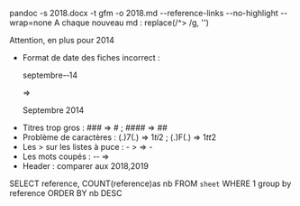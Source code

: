 pandoc -s 2018.docx -t gfm -o 2018.md  --reference-links --no-highlight --wrap=none
A chaque nouveau md :
replace(/^> /g, '')

Attention, en plus pour 2014
* Format de date des fiches incorrect : <p>septembre-­‐14</p> => <p>Septembre 2014</p>
* Titres trop gros : ### => # ; #### => ##
* Problème de caractères : (.)7(.) => $1ti$2 ; (.)F(.) => $1tt$2
* Les > sur les listes à puce : - > => -
* Les mots coupés : -­‐  => 
* Header : comparer aux 2018,2019
 
SELECT reference, COUNT(reference)as nb FROM `sheet` WHERE 1 group by reference ORDER BY nb DESC